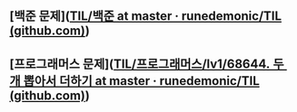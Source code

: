 ## [백준 문제]([TIL/백준 at master · runedemonic/TIL (github.com)](https://github.com/runedemonic/TIL/tree/master/백준))





## [프로그래머스 문제]([TIL/프로그래머스/lv1/68644. 두 개 뽑아서 더하기 at master · runedemonic/TIL (github.com)](https://github.com/runedemonic/TIL/tree/master/프로그래머스/lv1/68644. 두 개 뽑아서 더하기))